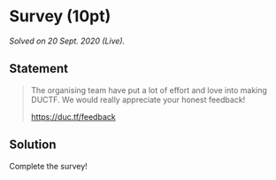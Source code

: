 # Survey (10pt)

_Solved on 20 Sept. 2020 (Live)._

## Statement

> The organising team have put a lot of effort and love into making DUCTF. We would really appreciate your honest
> feedback!
>
> <https://duc.tf/feedback>

## Solution

Complete the survey!
